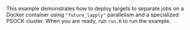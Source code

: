 This example demonstrates how to deploy targets to separate
jobs on a Docker container using `"future_lapply"` parallelism
and a specialized PSOCK cluster.
When you are ready, run `run.R` to run the example.
